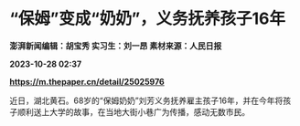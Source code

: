 # “保姆”变成“奶奶”，义务抚养孩子16年
**澎湃新闻编辑：胡宝秀 实习生：刘一昂 素材来源：人民日报**

**2023-10-28 02:37**

**https://m.thepaper.cn/detail/25025976**

近日，湖北黄石。68岁的“保姆奶奶”刘芳义务抚养雇主孩子16年，并在今年将孩子顺利送上大学的故事，在当地大街小巷广为传播，感动无数市民。
